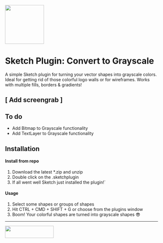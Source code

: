 <img height="128" width="128" src="https://github.com/mheesakkers/sketch-plugin-convert-to-grayscale/blob/master/Image%20Replaste.sketchplugin/Contents/Resources/icon-large.png">

# Sketch Plugin: Convert to Grayscale

A simple Sketch plugin for turning your vector shapes into grayscale colors. 
Ideal for getting rid of those colorful logo walls or for wireframes.
Works with multiple fills, borders & gradients!

[ Add screengrab ]
---

## To do

- Add Bitmap to Grayscale functionality
- Add TextLayer to Grayscale functionality

## Installation

#### Install from repo

1. Download the latest *.zip and unzip
2. Double click on the .sketchplugin
3. If all went well Sketch just installed the plugin!`

#### Usage

1. Select some shapes or groups of shapes
2. Hit CTRL + CMD + SHIFT + G or choose from the plugins window
4. Boom! Your colorful shapes are turned into grayscale shapes 😎

---

<a href="http://bit.ly/SketchRunnerWebsite"><img height="40" width="160" src="http://sketchrunner.com/img/badge_blue.png"></a>
